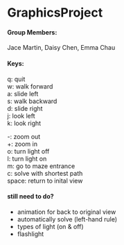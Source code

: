# GraphicsProject

#### Group Members:
Jace Martin, Daisy Chen, Emma Chau

#### Keys:
q: quit\
w: walk forward\
a: slide left\
s: walk backward\
d: slide right\
j: look left\
k: look right

-: zoom out\
+: zoom in\
o: turn light off\
l: turn light on\
m: go to maze entrance\
c: solve with shortest path\
space: return to inital view

#### still need to do?
- animation for back to original view
- automatically solve (left-hand rule)
- types of light (on & off)
- flashlight

